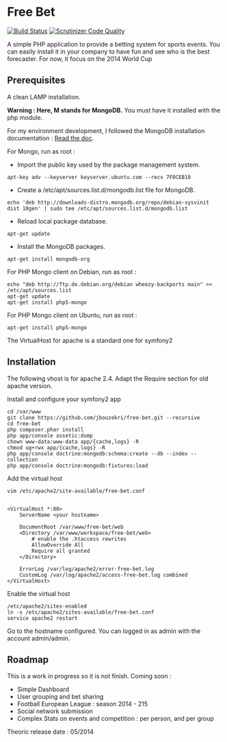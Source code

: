 Free Bet
========

[![Build Status](https://travis-ci.org/jbouzekri/free-bet.svg?branch=master)](https://travis-ci.org/jbouzekri/free-bet)
[![Scrutinizer Code Quality](https://scrutinizer-ci.com/g/jbouzekri/free-bet/badges/quality-score.png?b=master)](https://scrutinizer-ci.com/g/jbouzekri/free-bet/?branch=master)

A simple PHP application to provide a betting system for sports events.
You can easily install it in your company to have fun and see who is the best forecaster.
For now, it focus on the 2014 World Cup

Prerequisites
-------------

A clean LAMP installation.

**Warning : Here, M stands for MongoDB.** You must have it installed with the php module.

For my environment development, I followed the MongoDB installation documentation : [Read the doc](http://docs.mongodb.org/manual/installation/).


For Mongo, run as root :

-   Import the public key used by the package management system.

```
apt-key adv --keyserver keyserver.ubuntu.com --recv 7F0CEB10
```

-   Create a /etc/apt/sources.list.d/mongodb.list file for MongoDB.

```
echo 'deb http://downloads-distro.mongodb.org/repo/debian-sysvinit dist 10gen' | sudo tee /etc/apt/sources.list.d/mongodb.list
```

-   Reload local package database.

```
apt-get update
```

-   Install the MongoDB packages.

```
apt-get install mongodb-org
```


For PHP Mongo client on Debian, run as root :

    echo "deb http://ftp.de.debian.org/debian wheezy-backports main" >> /etc/apt/sources.list
    apt-get update
    apt-get install php5-mongo


For PHP Mongo client on Ubuntu, run as root :

    apt-get install php5-mongo

The VirtualHost for apache is a standard one for symfony2

Installation
------------

The following vhost is for apache 2.4. Adapt the Require section for old apache version.

Install and configure your symfony2 app

    cd /var/www
    git clone https://github.com/jbouzekri/free-bet.git --recursive
    cd free-bet
    php composer.phar install
    php app/console assetic:dump
    chown www-data:www-data app/{cache,logs} -R
    chmod ug+rwx app/{cache,logs} -R
    php app/console doctrine:mongodb:schema:create --db --index --collection
    php app/console doctrine:mongodb:fixtures:load

Add the virtual host

    vim /etc/apache2/site-available/free-bet.conf


    <VirtualHost *:80>
        ServerName <your hostname>

        DocumentRoot /var/www/free-bet/web
        <Directory /var/www/workspace/free-bet/web>
            # enable the .htaccess rewrites
            AllowOverride All
            Require all granted
        </Directory>

        ErrorLog /var/log/apache2/error-free-bet.log
        CustomLog /var/log/apache2/access-free-bet.log combined
    </VirtualHost>

Enable the virtual host

    /etc/apache2/sites-enabled
    ln -s /etc/apache2/sites-available/free-bet.conf
    service apache2 restart

Go to the hostname configured.
You can logged in as admin with the account admin/admin.

Roadmap
-------

This is a work in progress so it is not finish. Coming soon :

- Simple Dashboard
- User grouping and bet sharing
- Football European League : season 2014 - 215
- Social network submission
- Complex Stats on events and competition : per person, and per group

Theoric release date : 05/2014